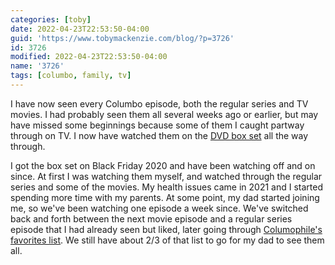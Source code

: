 ```yaml
---
categories: [toby]
date: 2022-04-23T22:53:50-04:00
guid: 'https://www.tobymackenzie.com/blog/?p=3726'
id: 3726
modified: 2022-04-23T22:53:50-04:00
name: '3726'
tags: [columbo, family, tv]
---
```


I have now seen every Columbo episode, both the regular series and TV movies.<!--more-->  I had probably seen them all several weeks ago or earlier, but may have missed some beginnings because some of them I caught partway through on TV.  I now have watched them on the [DVD box set](https://smile.amazon.com/gp/product/B07B64Z7HQ/ref=ppx_yo_dt_b_asin_title_o00_s00?ie=UTF8&psc=1) all the way through.

I got the box set on Black Friday 2020 and have been watching off and on since.  At first I was watching them myself, and watched through the regular series and some of the movies.  My health issues came in 2021 and I started spending more time with my parents.  At some point, my dad started joining me, so we've been watching one episode a week since.  We've switched back and forth between the next movie episode and a regular series episode that I had already seen but liked, later going through [Columophile's favorites list](https://columbophile.com/episode-rankings/).  We still have about 2/3 of that list to go for my dad to see them all.
